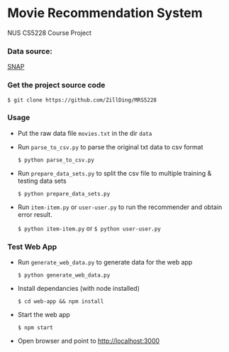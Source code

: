 Movie Recommendation System
===========================

NUS CS5228 Course Project

### Data source:

[SNAP](https://snap.stanford.edu/data/web-Movies.html)

### Get the project source code

`$ git clone https://github.com/ZillDing/MRS5228`

### Usage

+ Put the raw data file `movies.txt` in the dir `data`

+ Run `parse_to_csv.py` to parse the original txt data to csv format

  `$ python parse_to_csv.py`

+ Run `prepare_data_sets.py` to split the csv file to multiple training & testing data sets

  `$ python prepare_data_sets.py`

+ Run `item-item.py` or `user-user.py` to run the recommender and obtain error result.

  `$ python item-item.py` or `$ python user-user.py`

### Test Web App

+ Run `generate_web_data.py` to generate data for the web app

  `$ python generate_web_data.py`

+ Install dependancies (with node installed)

  `$ cd web-app && npm install`

+ Start the web app

  `$ npm start`

+ Open browser and point to [http://localhost:3000](http://localhost:3000)
